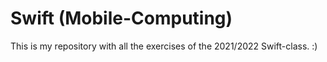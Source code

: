 # Swift (Mobile-Computing)

This is my repository with all the exercises of the 2021/2022 Swift-class. :)
